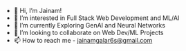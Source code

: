 - 👋 Hi, I’m Jainam!
- 👀 I’m interested in Full Stack Web Development and ML/AI
- 🌱 I’m currently Exploring GenAI and Neural Networks
- 💞️ I’m looking to collaborate on Web Dev/ML Projects
- 📫 How to reach me - jainamgalar6s@gmail.com

<!---
JainamGala02/JainamGala02 is a ✨ special ✨ repository because its `README.md` (this file) appears on your GitHub profile.
You can click the Preview link to take a look at your changes.
--->
